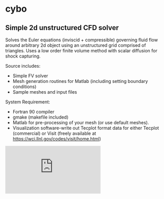 # cybo

## Simple 2d unstructured CFD solver
Solves the Euler equations (inviscid + compressible) governing fluid flow around arbitrary 2d object 
using an unstructured grid comprised of triangles. Uses a low order finite volume method with scalar 
diffusion for shock capturing.

Source includes:
  - Simple FV solver
  - Mesh generation routines for Matlab (including setting boundary conditions)
  - Sample meshes and input files 
  
System Requirement:
  - Fortran 90 compiler
  - gmake (makefile included)
  - Matlab for pre-processing of your mesh (or use default meshes).
  - Visualization software-write out Tecplot format data for either Tecplot (commercial) or Visit (freely available at https://wci.llnl.gov/codes/visit/home.html) 
  
![](https://github.com/flow-phys/cybo/blob/master/doc/figs/naca_p_c.pdf)  

